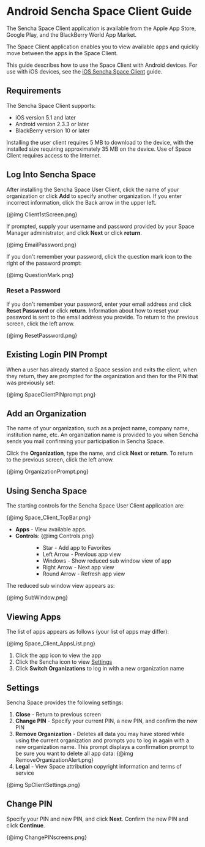 # Android Sencha Space Client Guide

The Sencha Space Client application is available from 
the Apple App Store, Google Play,
and the BlackBerry World App Market. 

The Space Client application enables you to view available apps 
and quickly move between the apps in the Space Client. 

This guide describes how to use the Space Client with Android devices. For 
use with iOS devices, see the
<a href="#!/ios_client_guide">iOS Sencha Space Client</a> guide.

## Requirements

The Sencha Space Client supports:
<ul>
<li>iOS version 5.1 and later</li>
<li>Android version 2.3.3 or later</li>
<li>BlackBerry version 10 or later</li>
</ul>

Installing the user client requires 5 MB to download to the device,
with the installed size requiring approximately 35 MB on the device. 
Use of Space Client requires access to the Internet.

## Log Into Sencha Space

After installing the Sencha Space User Client, click the name of your 
organization or click <b>Add</b> to specify another organization. If you enter
incorrect information, click the Back arrow in the upper left.

{@img Client1stScreen.png}

If prompted, supply your username and password provided by your 
Space Manager administrator, and click <b>Next</b> or click <b>return</b>.

{@img EmailPassword.png}

If you don't remember your password, click the question mark icon to the right
of the password prompt:

{@img QuestionMark.png}

### Reset a Password

If you don't remember your password, enter your email address 
and click <b>Reset Password</b> or click <b>return</b>. 
Information about how to reset your password is sent to the email
address you provide. To return to the previous screen, click the left arrow. 

{@img ResetPassword.png}

## Existing Login PIN Prompt

When a user has already started a Space session and exits the client, when
they return, they are prompted for the organization and then for the PIN
that was previously set:

{@img SpaceClientPINprompt.png}

## Add an Organization

The name of your organization, such as a project name, company name, 
institution name, etc. 
An organization name is provided to you when Sencha sends you mail confirming your 
participation in Sencha Space. 

Click the <b>Organization</b>, type the name, and click <b>Next</b> or <b>return</b>.
To return to the previous screen, click the left arrow.

{@img OrganizationPrompt.png}

## Using Sencha Space

The starting controls for the Sencha Space User Client application are:

{@img Space_Client_TopBar.png}

<ul>
<li><b>Apps</b> - View available apps.</li>
<li><b>Controls</b>:
{@img Controls.png}
	<ul><ul>
		<ul>
		<li>Star - Add app to Favorites</li>
		<li>Left Arrow - Previous app view</li>
		<li>Windows - Show reduced sub window view of app</li>
		<li>Right Arrow - Next app view</li>
		<li>Round Arrow - Refresh app view</li>
		</ul>
	</ul></ul>
</li>
</ul>

The reduced sub window view appears as:

{@img SubWindow.png}


## Viewing Apps

The list of apps appears as follows (your list of apps may differ):

{@img Space_Client_AppsList.png}

<ol>
<li>Click the app icon to view the app</li>
<li>Click the Sencha icon to view <a href="#Settings">Settings</a></li>
<li>Click <b>Switch Organizations</b> to log in with a new organization name</li>
</ol>

<a name="Settings"></a>
## Settings 

Sencha Space provides the following settings:

<ol>
<li><b>Close</b> - Return to previous screen</li>
<li><b>Change PIN</b> - Specify your current PIN, a new PIN, and confirm the new PIN</li>
<li><b>Remove Organization</b> - Deletes all data you may have 
stored while using the current 
organization and prompts you to log in again with a new organization name. This
prompt displays a confirmation prompt to be sure you want to delete all app
data:
{@img RemoveOrganizationAlert.png}
</li>
<li><b>Legal</b> - View Space attribution copyright 
information and terms of service</li>
</ol>



{@img SpClientSettings.png}



## Change PIN

Specify your PIN and new PIN, and click <b>Next</b>. 
Confirm the new PIN and click <b>Continue</b>.

{@img ChangePINscreens.png}




